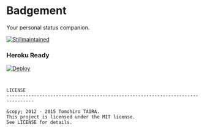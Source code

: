 Badgement
================================================================================

Your personal status companion.

[![Stillmaintained](http://stillmaintained.com/Tomohiro/badgement.png)](http://stillmaintained.com/Tomohiro/badgement)


### Heroku Ready

[![Deploy](https://www.herokucdn.com/deploy/button.png)](https://heroku.com/deploy)
```


LICENSE
--------------------------------------------------------------------------------

&copy; 2012 - 2015 Tomohiro TAIRA.
This project is licensed under the MIT license.
See LICENSE for details.
